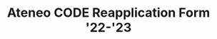 ---
title: Ateneo CODE Reapplication Form '22-'23
redirect_to: https://forms.gle/zRAcja3Cak8MftJGA
redirect_from: 
  - /CODEReapplication2223
  - /codereapplication2223
---